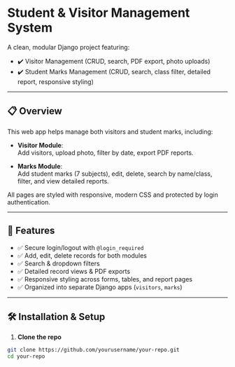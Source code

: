 # Student & Visitor Management System

A clean, modular Django project featuring:

- ✔️ Visitor Management (CRUD, search, PDF export, photo uploads)
- ✔️ Student Marks Management (CRUD, search, class filter, detailed report, responsive styling)

---

## 📋 Overview

This web app helps manage both visitors and student marks, including:

- **Visitor Module**:  
  Add visitors, upload photo, filter by date, export PDF reports.

- **Marks Module**:  
  Add student marks (7 subjects), edit, delete, search by name/class, filter, and view detailed reports.

All pages are styled with responsive, modern CSS and protected by login authentication.

---

## 🚀 Features

- ✅ Secure login/logout with `@login_required`
- ✅ Add, edit, delete records for both modules
- ✅ Search & dropdown filters
- ✅ Detailed record views & PDF exports
- ✅ Responsive styling across forms, tables, and report pages
- ✅ Organized into separate Django apps (`visitors`, `marks`)

---

## 🛠️ Installation & Setup

1. **Clone the repo**  
```bash
git clone https://github.com/yourusername/your-repo.git
cd your-repo
